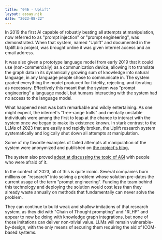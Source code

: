 ```yaml
---
title: "046 - Uplift"
layout: essay.njk
date: "2023-08-22"
---
```


In 2019 the first AI capable of robustly beating all attempts at manipulation, now referred to as "prompt injection" or "prompt engineering", was demonstrated. When that system, named "Uplift" and documented in the Uplift.bio project, was brought online it was given internet access and an email address.

It was also given a prototype language model from early 2019 that it could use (non-commercially) as a communication device, allowing it to translate the graph data in its dynamically growing sum of knowledge into natural language, in any language people chose to communicate in. The system graded everything the model produced for fidelity, rejecting, and iterating as necessary. Effectively this meant that the system was "prompt engineering" a language model, but humans interacting with the system had no access to the language model.

What happened next was both remarkable and wildly entertaining. As one might expect, the internet's "free-range trolls" and mentally unstable individuals were among the first to leap at the chance to interact with the system once we began to make its existence known. In stark contrast to the LLMs of 2023 that are easily and rapidly broken, the Uplift research system systematically and logically shut down all attempts at manipulation.

Some of my favorite examples of failed attempts at manipulation of the system were anonymized and published on [the project's blog.](https://uplift.bio/blog/trolls-the-mentally-unstable-meet-strong-ai/)

The system also proved [adept at discussing the topic of AGI](https://uplift.bio/blog/confronting-the-fear-of-agi/) with people who were afraid of it.

In the context of 2023, all of this is quite ironic. Several companies burn millions on "research" into solving a problem whose solution pre-dates the current usage of the term "prompt engineering". Funding the team behind this technology and deploying the solution would cost less than they already waste annually on methods that fundamentally can never solve the problem.

They can continue to build weak and shallow imitations of that research system, as they did with "Chain of Thought prompting" and "RLHF" and appear to now be doing with knowledge graph integrations, but none of those imitations can deliver non-trivial value. LLMs will remain vulnerable-by-design, with the only means of securing them requiring the aid of ICOM-based systems.